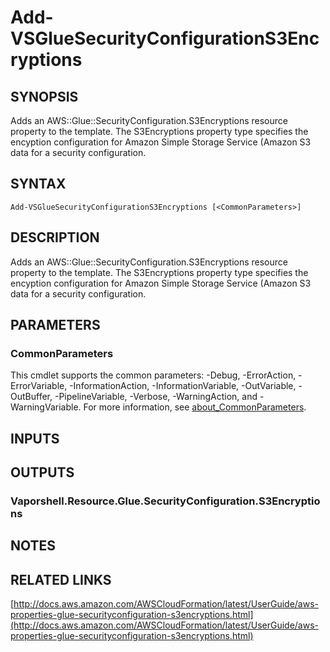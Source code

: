 # Add-VSGlueSecurityConfigurationS3Encryptions

## SYNOPSIS
Adds an AWS::Glue::SecurityConfiguration.S3Encryptions resource property to the template.
The S3Encryptions property type specifies the encyption configuration for Amazon Simple Storage Service (Amazon S3 data for a security configuration.

## SYNTAX

```
Add-VSGlueSecurityConfigurationS3Encryptions [<CommonParameters>]
```

## DESCRIPTION
Adds an AWS::Glue::SecurityConfiguration.S3Encryptions resource property to the template.
The S3Encryptions property type specifies the encyption configuration for Amazon Simple Storage Service (Amazon S3 data for a security configuration.

## PARAMETERS

### CommonParameters
This cmdlet supports the common parameters: -Debug, -ErrorAction, -ErrorVariable, -InformationAction, -InformationVariable, -OutVariable, -OutBuffer, -PipelineVariable, -Verbose, -WarningAction, and -WarningVariable. For more information, see [about_CommonParameters](http://go.microsoft.com/fwlink/?LinkID=113216).

## INPUTS

## OUTPUTS

### Vaporshell.Resource.Glue.SecurityConfiguration.S3Encryptions
## NOTES

## RELATED LINKS

[http://docs.aws.amazon.com/AWSCloudFormation/latest/UserGuide/aws-properties-glue-securityconfiguration-s3encryptions.html](http://docs.aws.amazon.com/AWSCloudFormation/latest/UserGuide/aws-properties-glue-securityconfiguration-s3encryptions.html)


